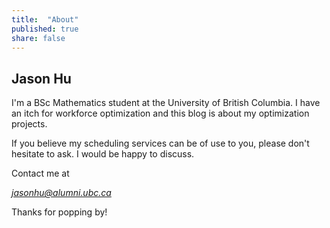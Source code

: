 ```yaml
---
title:  "About"
published: true
share: false
---
```


## Jason Hu

I'm a BSc Mathematics student at the University of British Columbia. I have an itch for workforce optimization and this blog is about my optimization projects.

If you believe my scheduling services can be of use to you, please don't hesitate to ask. I would be happy to discuss.

Contact me at

*jasonhu@alumni.ubc.ca*

Thanks for popping by!
